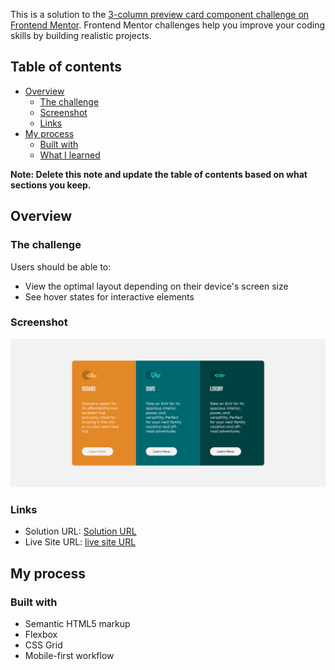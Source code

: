 This is a solution to the [3-column preview card component challenge on Frontend Mentor](https://www.frontendmentor.io/challenges/3column-preview-card-component-pH92eAR2-). Frontend Mentor challenges help you improve your coding skills by building realistic projects.

## Table of contents

- [Overview](#overview)
  - [The challenge](#the-challenge)
  - [Screenshot](#screenshot)
  - [Links](#links)
- [My process](#my-process)
  - [Built with](#built-with)
  - [What I learned](#what-i-learned)

**Note: Delete this note and update the table of contents based on what sections you keep.**

## Overview

### The challenge

Users should be able to:

- View the optimal layout depending on their device's screen size
- See hover states for interactive elements

### Screenshot

![screenshot](./images/screenshot.png)

### Links

- Solution URL: [Solution URL](https://github.com/jimavictor/3-column-preview-card-component)
- Live Site URL: [live site URL](https://your-live-site-url.com)

## My process

### Built with

- Semantic HTML5 markup
- Flexbox
- CSS Grid
- Mobile-first workflow
